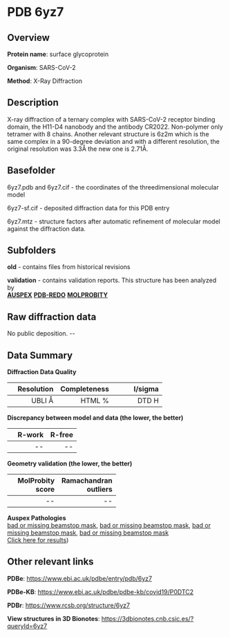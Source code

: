 # PDB 6yz7

## Overview

**Protein name**: surface glycoprotein

**Organism**: SARS-CoV-2

**Method**: X-Ray Diffraction

## Description

X-ray diffraction of a ternary complex with SARS-CoV-2 receptor binding domain, the H11-D4 nanobody and the antibody CR2022. Non-polymer only tetramer with 8 chains. Another relevant structure is 6z2m which is the same complex in a 90-degree deviation and with a different resolution, the original resolution was 3.3Å the new one is 2.71Å. 

## Basefolder

6yz7.pdb and 6yz7.cif - the coordinates of the threedimensional molecular model

6yz7-sf.cif - deposited diffraction data for this PDB entry

6yz7.mtz - structure factors after automatic refinement of molecular model against the diffraction data.

## Subfolders



**old** - contains files from historical revisions

**validation** - contains validation reports. This structure has been analyzed by <br>[**AUSPEX**](https://github.com/thorn-lab/coronavirus_structural_task_force/tree/master/pdb/surface_glycoprotein/SARS-CoV-2/6yz7/validation/auspex) [**PDB-REDO**](https://github.com/thorn-lab/coronavirus_structural_task_force/tree/master/pdb/surface_glycoprotein/SARS-CoV-2/6yz7/validation/pdb-redo) [**MOLPROBITY**](https://github.com/thorn-lab/coronavirus_structural_task_force/tree/master/pdb/surface_glycoprotein/SARS-CoV-2/6yz7/validation/molprobity)   



## Raw diffraction data

No public deposition. --<br> 

## Data Summary
**Diffraction Data Quality**

|   | Resolution | Completeness| I/sigma |
|---|-------------:|----------------:|--------------:|
|   |UBLI Å| HTML %|<img width=50/>DTD H|

**Discrepancy between model and data (the lower, the better)**

|   | **R-work**| **R-free**   
|---|-------------:|----------------:|           
||--|--|

**Geometry validation (the lower, the better)**

|   |**MolProbity<br>score**| **Ramachandran<br>outliers** 
|---|-------------:|----------------:|
||--|--|

**Auspex Pathologies**<br> [bad or missing beamstop mask](https://www.auspex.de/pathol/#2), [bad or missing beamstop mask](https://www.auspex.de/pathol/#2), [bad or missing beamstop mask](https://www.auspex.de/pathol/#2), [bad or missing beamstop mask](https://www.auspex.de/pathol/#2)<br>[Click here for results](https://github.com/thorn-lab/coronavirus_structural_task_force/blob/master/pdb/surface_glycoprotein/SARS-CoV-2/6yz7/validation/auspex/6yz7_auspex_comments.txt))

 



## Other relevant links 
**PDBe**:  https://www.ebi.ac.uk/pdbe/entry/pdb/6yz7

**PDBe-KB**: https://www.ebi.ac.uk/pdbe/pdbe-kb/covid19/P0DTC2 
 
**PDBr**: https://www.rcsb.org/structure/6yz7 

**View structures in 3D Bionotes**: https://3dbionotes.cnb.csic.es/?queryId=6yz7

